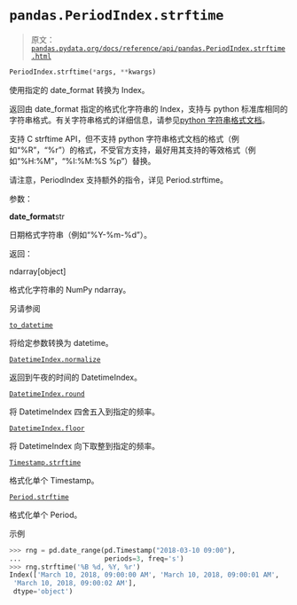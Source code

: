 # `pandas.PeriodIndex.strftime`

> 原文：[`pandas.pydata.org/docs/reference/api/pandas.PeriodIndex.strftime.html`](https://pandas.pydata.org/docs/reference/api/pandas.PeriodIndex.strftime.html)

```py
PeriodIndex.strftime(*args, **kwargs)
```

使用指定的 date_format 转换为 Index。

返回由 date_format 指定的格式化字符串的 Index，支持与 python 标准库相同的字符串格式。有关字符串格式的详细信息，请参见[python 字符串格式文档](https://docs.python.org/3/library/datetime.html#strftime-and-strptime-behavior)。 

支持 C strftime API，但不支持 python 字符串格式文档的格式（例如“%R”，“%r”）的格式，不受官方支持，最好用其支持的等效格式（例如“%H:%M”，“%I:%M:%S %p”）替换。

请注意，PeriodIndex 支持额外的指令，详见 Period.strftime。

参数：

**date_format**str

日期格式字符串（例如“%Y-%m-%d”）。

返回：

ndarray[object]

格式化字符串的 NumPy ndarray。

另请参阅

[`to_datetime`](https://pandas.pydata.org/docs/reference/api/pandas.to_datetime.html#pandas.to_datetime "pandas.to_datetime")

将给定参数转换为 datetime。

[`DatetimeIndex.normalize`](https://pandas.pydata.org/docs/reference/api/pandas.DatetimeIndex.normalize.html#pandas.DatetimeIndex.normalize "pandas.DatetimeIndex.normalize")

返回到午夜的时间的 DatetimeIndex。

[`DatetimeIndex.round`](https://pandas.pydata.org/docs/reference/api/pandas.DatetimeIndex.round.html#pandas.DatetimeIndex.round "pandas.DatetimeIndex.round")

将 DatetimeIndex 四舍五入到指定的频率。

[`DatetimeIndex.floor`](https://pandas.pydata.org/docs/reference/api/pandas.DatetimeIndex.floor.html#pandas.DatetimeIndex.floor "pandas.DatetimeIndex.floor")

将 DatetimeIndex 向下取整到指定的频率。

[`Timestamp.strftime`](https://pandas.pydata.org/docs/reference/api/pandas.Timestamp.strftime.html#pandas.Timestamp.strftime "pandas.Timestamp.strftime")

格式化单个 Timestamp。

[`Period.strftime`](https://pandas.pydata.org/docs/reference/api/pandas.Period.strftime.html#pandas.Period.strftime "pandas.Period.strftime")

格式化单个 Period。

示例

```py
>>> rng = pd.date_range(pd.Timestamp("2018-03-10 09:00"),
...                     periods=3, freq='s')
>>> rng.strftime('%B %d, %Y, %r')
Index(['March 10, 2018, 09:00:00 AM', 'March 10, 2018, 09:00:01 AM',
 'March 10, 2018, 09:00:02 AM'],
 dtype='object') 
```
